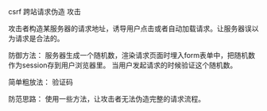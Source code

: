 csrf 跨站请求伪造 攻击

攻击者构造某服务器的请求地址，诱导用户点击或者自动加载请求。让服务器误以为请求是合法的。

防御方法：
服务器生成一个随机数，渲染请求页面时埋入form表单中，把随机数作为session存到用户浏览器里。
当用户发起请求的时候验证这个随机数。

简单粗放法：
    验证码

防范思路：
    使用一些方法，让攻击者无法伪造完整的请求流程。